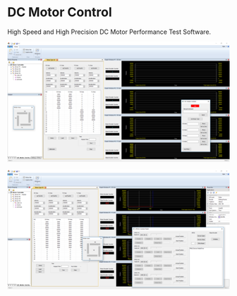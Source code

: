 
# DC Motor Control

High Speed and High Precision DC Motor Performance Test Software.

![Image](/images/RemaTypeA.PNG)

![Image](/images/RemaTypeB.PNG)

